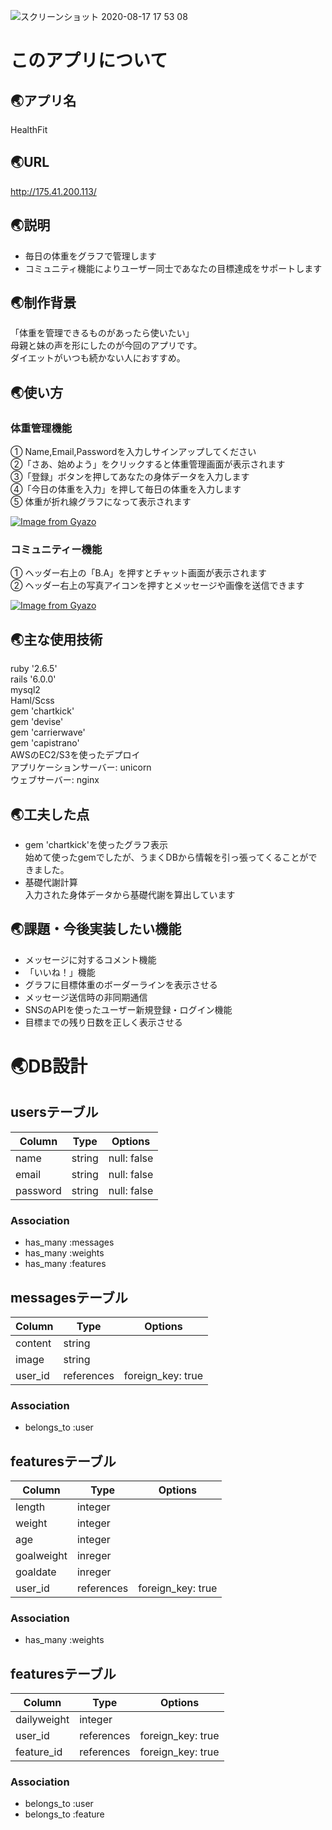 ![スクリーンショット 2020-08-17 17 53 08](https://user-images.githubusercontent.com/67052090/90377147-847ff400-e0b2-11ea-9511-b5f591e042fb.png)



# このアプリについて
## :earth_asia:アプリ名
HealthFit  
## :earth_asia:URL
http://175.41.200.113/
## :earth_asia:説明
* 毎日の体重をグラフで管理します    
* コミュニティ機能によりユーザー同士であなたの目標達成をサポートします
## :earth_asia:制作背景  
「体重を管理できるものがあったら使いたい」  
母親と妹の声を形にしたのが今回のアプリです。  
ダイエットがいつも続かない人におすすめ。
## :earth_asia:使い方
### 体重管理機能  
① Name,Email,Passwordを入力しサインアップしてください  
②「さあ、始めよう」をクリックすると体重管理画面が表示されます  
③「登録」ボタンを押してあなたの身体データを入力します  
④「今日の体重を入力」を押して毎日の体重を入力します  
⑤ 体重が折れ線グラフになって表示されます  

[![Image from Gyazo](https://i.gyazo.com/6c631841d14e60fc8268309ff4cafee7.gif)](https://gyazo.com/6c631841d14e60fc8268309ff4cafee7)
### コミュニティー機能  
① ヘッダー右上の「B.A」を押すとチャット画面が表示されます  
② ヘッダー右上の写真アイコンを押すとメッセージや画像を送信できます  

[![Image from Gyazo](https://i.gyazo.com/7e371b51a876adaff9179a7db3fcd341.gif)](https://gyazo.com/7e371b51a876adaff9179a7db3fcd341)
## :earth_asia:主な使用技術  
ruby '2.6.5'  
rails '6.0.0'  
mysql2  
Haml/Scss  
gem 'chartkick'  
gem 'devise'  
gem 'carrierwave'  
gem 'capistrano'  
AWSのEC2/S3を使ったデプロイ  
アプリケーションサーバー: unicorn  
ウェブサーバー: nginx  
## :earth_asia:工夫した点
* gem 'chartkick'を使ったグラフ表示  
始めて使ったgemでしたが、うまくDBから情報を引っ張ってくることができました。
* 基礎代謝計算  
入力された身体データから基礎代謝を算出しています
## :earth_asia:課題・今後実装したい機能  
* メッセージに対するコメント機能  
* 「いいね！」機能  
* グラフに目標体重のボーダーラインを表示させる  
* メッセージ送信時の非同期通信  
* SNSのAPIを使ったユーザー新規登録・ログイン機能  
* 目標までの残り日数を正しく表示させる  

# :earth_asia:DB設計
## usersテーブル
|Column|Type|Options|
|------|----|-------|
|name|string|null: false|
|email|string|null: false|
|password|string|null: false|
### Association
- has_many :messages
- has_many :weights
- has_many :features

## messagesテーブル
|Column|Type|Options|
|------|----|-------|
|content|string|
|image|string|
|user_id|references|foreign_key: true|
### Association
- belongs_to :user

## featuresテーブル
|Column|Type|Options|
|------|----|-------|
|length|integer|
|weight|integer|
|age|integer|
|goalweight|inreger|
|goaldate|inreger|
|user_id|references|foreign_key: true|
### Association
- has_many :weights

## featuresテーブル
|Column|Type|Options|
|------|----|-------|
|dailyweight|integer|
|user_id|references|foreign_key: true|
|feature_id|references|foreign_key: true|
### Association
- belongs_to :user
- belongs_to :feature
